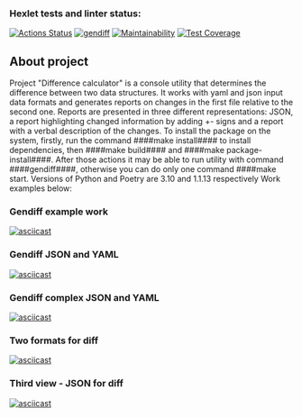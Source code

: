 ### Hexlet tests and linter status:
[![Actions Status](https://github.com/MatveiKhmyzov/python-project-50/workflows/hexlet-check/badge.svg)](https://github.com/MatveiKhmyzov/python-project-50/actions)
[![gendiff](https://github.com/MatveiKhmyzov/python-project-50/actions/workflows/gendiff.yml/badge.svg)](https://github.com/MatveiKhmyzov/python-project-50/actions/workflows/gendiff.yml)
[![Maintainability](https://api.codeclimate.com/v1/badges/4342d0903078ab87467f/maintainability)](https://codeclimate.com/github/MatveiKhmyzov/python-project-50/maintainability)
[![Test Coverage](https://api.codeclimate.com/v1/badges/4342d0903078ab87467f/test_coverage)](https://codeclimate.com/github/MatveiKhmyzov/python-project-50/test_coverage)
## About project
Project "Difference calculator" is a console utility that determines the difference between two data structures.
It works with yaml and json input data formats and generates reports on changes in the first file relative to the second one. Reports are presented in three different representations: JSON,
a report highlighting changed information by adding +- signs and a report with a verbal description of the changes.
To install the package on the system, firstly, run the command ####make install#### to install dependencies,
then ####make build#### and ####make package-install####. After those actions it may be able to run utility with
command ####gendiff####, otherwise you can do only one command ####make start. Versions of Python and Poetry are 3.10 and 1.1.13 respectively
Work examples below:
### Gendiff example work
[![asciicast](https://asciinema.org/a/G5To8to4IB5zAZMqXg8ZiUR9y.svg)](https://asciinema.org/a/G5To8to4IB5zAZMqXg8ZiUR9y)
### Gendiff JSON and YAML
[![asciicast](https://asciinema.org/a/GgHkN1TdFnLAdRMHLrmtDHvNm.svg)](https://asciinema.org/a/GgHkN1TdFnLAdRMHLrmtDHvNm)
### Gendiff complex JSON and YAML
[![asciicast](https://asciinema.org/a/1binutmnsJjPsHrpUFsKdVPYS.svg)](https://asciinema.org/a/1binutmnsJjPsHrpUFsKdVPYS)
### Two formats for diff
[![asciicast](https://asciinema.org/a/OH51Qddj91rUkwBvbbUd4beND.svg)](https://asciinema.org/a/OH51Qddj91rUkwBvbbUd4beND)
### Third view - JSON for diff
[![asciicast](https://asciinema.org/a/8vI3f697QOQAQBnWcoPLfE2Bw.svg)](https://asciinema.org/a/8vI3f697QOQAQBnWcoPLfE2Bw)


